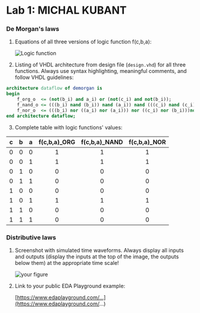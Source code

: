 # Lab 1: MICHAL KUBANT

### De Morgan's laws

1. Equations of all three versions of logic function f(c,b,a):

   ![Logic function](images/equations.png)

2. Listing of VHDL architecture from design file (`design.vhd`) for all three functions. Always use syntax highlighting, meaningful comments, and follow VHDL guidelines:

```vhdl
architecture dataflow of demorgan is
begin
    f_org_o  <= (not(b_i) and a_i) or (not(c_i) and not(b_i));
    f_nand_o <= (((b_i) nand (b_i)) nand (a_i)) nand (((c_i) nand (c_i)) nand ((b_i) nand (b_i)));
    f_nor_o  <= (((b_i) nor ((a_i) nor (a_i))) nor ((c_i) nor (b_i)))nor(((b_i) nor ((a_i) nor (a_i))) nor ((c_i) nor (b_i)));
end architecture dataflow;
```

3. Complete table with logic functions' values:

| **c** | **b** |**a** | **f(c,b,a)_ORG** | **f(c,b,a)_NAND** | **f(c,b,a)_NOR** |
| :-: | :-: | :-: | :-: | :-: | :-: |
| 0 | 0 | 0 | 1 | 1 | 1 |
| 0 | 0 | 1 | 1 | 1 | 1 |
| 0 | 1 | 0 | 0 | 0 | 0 |
| 0 | 1 | 1 | 0 | 0 | 0 |
| 1 | 0 | 0 | 0 | 0 | 0 |
| 1 | 0 | 1 | 1 | 1 | 1 |
| 1 | 1 | 0 | 0 | 0 | 0 |
| 1 | 1 | 1 | 0 | 0 | 0 |

### Distributive laws

1. Screenshot with simulated time waveforms. Always display all inputs and outputs (display the inputs at the top of the image, the outputs below them) at the appropriate time scale!

   ![your figure]()

2. Link to your public EDA Playground example:

   [https://www.edaplayground.com/...](https://www.edaplayground.com/...)
